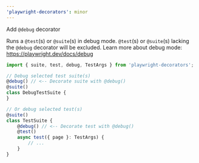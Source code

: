 ```yaml
---
'playwright-decorators': minor
---
```


Add `@debug` decorator

Runs a `@test`(s) or `@suite`(s) in debug mode.
`@test`(s) or `@suite`(s) lacking the `@debug` decorator will be excluded.
Learn more about debug mode: https://playwright.dev/docs/debug

```ts
import { suite, test, debug, TestArgs } from 'playwright-decorators';

// Debug selected test suite(s)
@debug() // <-- Decorate suite with @debug()
@suite()
class DebugTestSuite {
}

// Or debug selected test(s)
@suite()
class TestSuite {
    @debug() // <-- Decorate test with @debug()
    @test()
    async test({ page }: TestArgs) {
        // ...
    }
}
```
